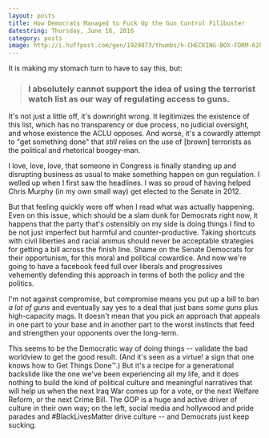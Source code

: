 ```yaml
---
layout: posts
title: How Democrats Managed to Fuck Up the Gun Control Filibuster
datestring: Thursday, June 16, 2016
category: posts
image: http://i.huffpost.com/gen/1929873/thumbs/h-CHECKING-BOX-FORM-628x314.jpg
---
```


It is making my stomach turn to have to say this, but: 

> ### I absolutely cannot support the idea of using the terrorist watch list as our way of regulating access to guns. 

It's not just a little off, it's downright wrong. It legitimizes 
the existence of this list, which has no transparency or due process, no judicial oversight, and whose existence the ACLU opposes. 
And worse, it's a cowardly attempt to "get something done" that _still_ relies on the use of [brown] terrorists as 
the political and rhetorical boogey-man.

I love, love, love, that someone in Congress is finally standing up and disrupting business as usual to make something 
happen on gun regulation. I welled up when I first saw the headlines. I was so proud of having helped Chris Murphy 
(in my own small way) get elected to the Senate in 2012. 

But that feeling quickly wore off when I read what was actually happening. Even on this issue, which should be a 
slam dunk for Democrats right now, it happens that the party that's ostensibly on my side is doing things I find to 
be not just imperfect but harmful and counter-productive. Taking shortcuts with civil liberties and racial animus 
should never be acceptable strategies for getting a bill across the finish line. Shame on the Senate Democrats for 
their opportunism, for this moral and political cowardice. And now we're going to have a facebook feed full over 
liberals and progressives vehemently defending this approach in terms of both the policy and the politics.

I'm not against compromise, but compromise means you put up a bill to ban *a lot of guns* and eventually say yes to 
a deal that just bans *some guns* plus high-capacity mags. It doesn't mean that you pick an approach that appeals 
in one part to your base and in another part to the worst instincts that feed and strengthen your opponents over the 
long-term. 

This seems to be the Democratic way of doing things -- validate the bad worldview to get the good result. (And it's 
seen as a virtue! a sign that one knows how to Get Things Done™.) But it's a recipe for a generational backslide like 
the one we've been experiencing all my life, and it does nothing to build the kind of political culture and
meaningful narratives that will help us when the next Iraq War comes up for a vote, or the next Welfare Reform, or
the next Crime Bill. The GOP is a huge and active driver of culture in their own way; 
on the left, social media and hollywood and pride parades and #BlackLivesMatter drive culture
-- and Democrats just keep sucking.
